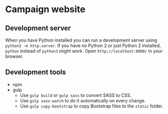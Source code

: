 # Campaign website

## Development server
When you have Python installed you can run a development server using `python3 -m http.server`. If you have no Python 2 or just Python 2 installed, `python` instead of `python3` might work. Open `http://localhost:8000/` in your browser.

## Development tools
* npm
* gulp
  * Use `gulp build` or `gulp sass` to convert SASS to CSS.
  * Use `gulp sass:watch` to do it automatically on every change.
  * Use `gulp copy-bootstrap` to copy Bootstrap files to the `static` folder.
